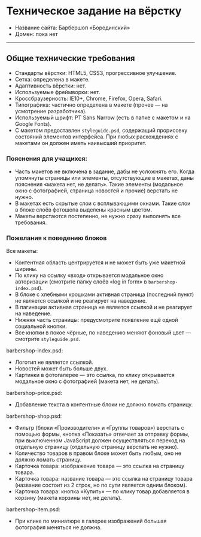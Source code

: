 ﻿# Техническое задание на вёрстку

* Название сайта: Барбершоп «Бородинский»
* Домен: пока нет

---

## Общие технические требования

- Стандарты вёрстки: HTML5, CSS3, прогрессивное улучшение.
- Сетка: определена в макете.
- Адаптивность вёрстки: нет.
- Используемые фреймворки: нет.
- Кроссбраузерность: IE10+, Chrome, Firefox, Opera, Safari.
- Типографика: частично определена в макете (прочее — на усмотрение разработчика).
- Используемый шрифт: PT Sans Narrow (есть в папке с макетом и на Google Fonts).
- С макетом предоставлен `styleguide.psd`, содержащий прорисовку состояний элементов интерфейса. При любых расхождениях с макетами он должен иметь наивысший приоритет.

### Пояснения для учащихся:

- Часть макетов не включена в задание, дабы не усложнять его. Когда упомянуты страницы или элементы, отсутствующие в макетах, даны пояснения «макета нет, не делать». Такие элементы (модальное окно с фотографией, страница новостей и прочие) верстать не нужно.
- В макетах есть скрытые слои с всплывающими окнами. Такие слои в блоке слоёв фотошопа выделены красным цветом.
- Макеты верстаются постепенно, не нужно сразу выполнять все требования.

### Пожелания к поведению блоков

Все макеты:

- Контентная область центрируется и не может быть уже макетной ширины.
- По клику на ссылку «вход» открывается модальное окно авторизации (смотрите папку слоёв «log in form» в `barbershop-index.psd`).
- В блоке с хлебными крошками активная страница (последний пункт) не является ссылкой и не реагирует на наведение.
- В пагинации активная страница не является ссылкой и не реагирует на наведение.
- Нижняя часть страницы: предусмотрите появление ещё одной социальной кнопки.
- Все кнопки в покое чёрные, по наведению меняют фоновый цвет — смотрите `styleguide.psd`.

barbershop-index.psd:

- Логотип не является ссылкой.
- Новостей может быть больше двух.
- Картинки в фотогалерее — это ссылка, по клику открывается модальное окно с фотографией (макета нет, не делать).

barbershop-price.psd:

- Добавление текста в контентные блоки не должно ломать страницу.

barbershop-shop.psd:

- Фильтр (блоки «Производители» и «Группы товаров») верстать с помощью формы, кнопка «Показать» отвечает за отправку формы, при выключенном JavaScript должен осуществляться переход на отдельную страницу (отдельную страницу верстать не нужно).
- Количество товаров в правом блоке может быть любым, оно не должно ломать страницу.
- Карточка товара: изображение товара — это ссылка на страницу товара.
- Карточка товара: название товара — это ссылка на страницу товара (название состоит из 2 строк, но по сути является одним блоком).
- Карточка товара: кнопка «Купить» — по клику товар добавляется в корзину (макета корзины нет, не делать).

barbershop-item.psd:

- При клике по миниатюре в галерее изображений большая фотография меняться не должна.
